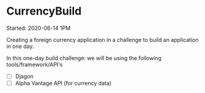 # CurrencyBuild
 Started: 2020-06-14 1PM

Creating a foreign currency application in a challenge to build an application in one day.

In this one-day build challenge: we will be using the following tools/framework/API's
- [ ] Djagon
- [ ] Alpha Vantage API (for currency data)
